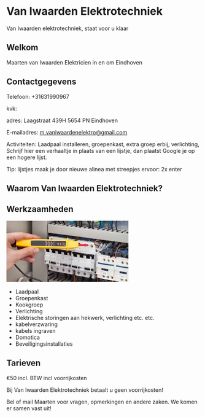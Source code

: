 # Van Iwaarden Elektrotechniek

Van Iwaarden elektrotechniek, staat voor u klaar

## Welkom

Maarten van Iwaarden Elektricien in en om Eindhoven

## Contactgegevens

Telefoon: +31631990967

kvk:

adres: Laagstraat 439H 5654 PN  Eindhoven

E-mailadres: <m.vaniwaardenelektro@gmail.com>

Activiteiten: Laadpaal installeren, groepenkast, extra groep erbij, verlichting,  Schrijf hier een verhaaltje in plaats van een lijstje, dan plaatst Google je op een hogere lijst.

Tip: lijstjes maak je door nieuwe alinea met streepjes ervoor: 2x enter

## Waarom Van Iwaarden Elektrotechniek?

## Werkzaamheden

![groepenkast](groepenkast_meting.jpeg)

- Laadpaal
- Groepenkast
- Kookgroep
- Verlichting
- Elektrische storingen aan hekwerk, verlichting etc. etc.
- kabelverzwaring
- kabels ingraven
- Domotica
- Beveiligingsinstallaties

## Tarieven

€50 incl. BTW incl voorrijkosten

Bij Van Iwaarden Elektrotechniek betaalt u geen voorrijkosten!

Bel of mail Maarten voor vragen, opmerkingen en andere zaken. We komen er samen vast uit!
